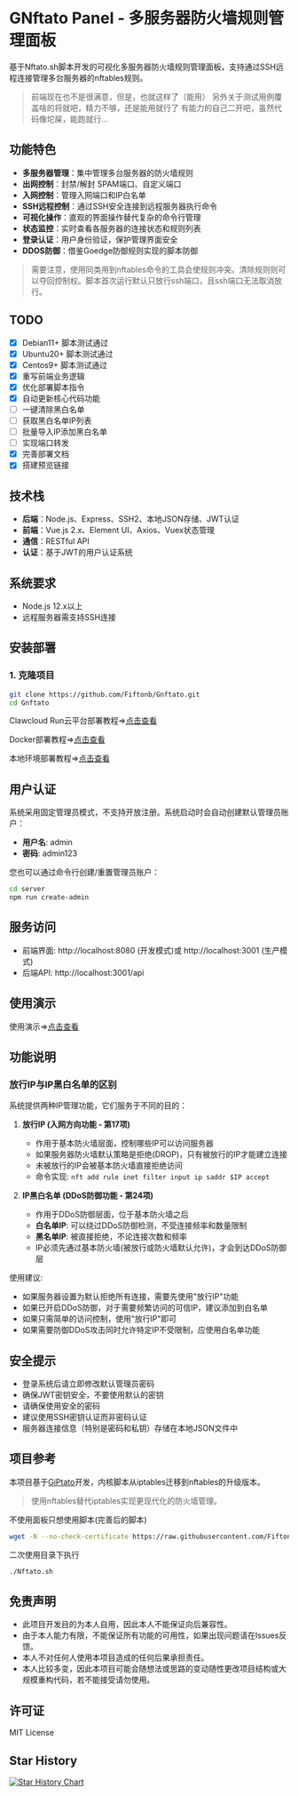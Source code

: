 # GNftato Panel - 多服务器防火墙规则管理面板

基于Nftato.sh脚本开发的可视化多服务器防火墙规则管理面板，支持通过SSH远程连接管理多台服务器的nftables规则。

> 前端现在也不是很满意，但是，也就这样了（能用）
> 另外关于测试用例覆盖啥的将就吧，精力不够，还是能用就行了
> 有能力的自己二开吧，虽然代码像坨屎，能跑就行...

## 功能特色

- **多服务器管理**：集中管理多台服务器的防火墙规则
- **出网控制**：封禁/解封 SPAM端口、自定义端口
- **入网控制**：管理入网端口和IP白名单
- **SSH远程控制**：通过SSH安全连接到远程服务器执行命令
- **可视化操作**：直观的界面操作替代复杂的命令行管理
- **状态监控**：实时查看各服务器的连接状态和规则列表
- **登录认证**：用户身份验证，保护管理界面安全
- **DDOS防御**：借鉴Goedge防御规则实现的脚本防御

> 需要注意，使用同类用到nftables命令的工具会使规则冲突。清除规则则可以夺回控制权。脚本首次运行默认只放行ssh端口，且ssh端口无法取消放行。

## TODO

- [X] Debian11+ 脚本测试通过
- [X] Ubuntu20+ 脚本测试通过
- [X] Centos9+ 脚本测试通过  
- [X] 重写前端业务逻辑
- [X] 优化部署脚本指令
- [X] 自动更新核心代码功能
- [ ] 一键清除黑白名单
- [ ] 获取黑白名单IP列表
- [ ] 批量导入IP添加黑白名单
- [ ] 实现端口转发
- [X] 完善部署文档
- [X] 搭建预览链接

## 技术栈

- **后端**：Node.js、Express、SSH2、本地JSON存储、JWT认证
- **前端**：Vue.js 2.x、Element UI、Axios、Vuex状态管理
- **通信**：RESTful API
- **认证**：基于JWT的用户认证系统

## 系统要求

- Node.js 12.x以上
- 远程服务器需支持SSH连接

## 安装部署

### 1. 克隆项目

```bash
git clone https://github.com/Fiftonb/Gnftato.git
cd Gnftato
```
Clawcloud Run云平台部署教程=>[点击查看](https://github.com/Fiftonb/Gnftato/blob/main/Clawcloud.md)

Docker部署教程=>[点击查看](https://github.com/Fiftonb/Gnftato/blob/main/Dockerdo.md)

本地环境部署教程=>[点击查看](https://github.com/Fiftonb/Gnftato/blob/main/Localdo.md)

## 用户认证

系统采用固定管理员模式，不支持开放注册。系统启动时会自动创建默认管理员账户：

- **用户名**: admin
- **密码**: admin123

您也可以通过命令行创建/重置管理员账户：

```bash
cd server
npm run create-admin
```

## 服务访问

- 前端界面: http://localhost:8080 (开发模式)或 http://localhost:3001 (生产模式)
- 后端API: http://localhost:3001/api

## 使用演示

使用演示=>[点击查看](https://github.com/Fiftonb/Gnftato/blob/main/USE.md)

## 功能说明

### 放行IP与IP黑白名单的区别

系统提供两种IP管理功能，它们服务于不同的目的：

1. **放行IP (入网方向功能 - 第17项)**
   - 作用于基本防火墙层面，控制哪些IP可以访问服务器
   - 如果服务器防火墙默认策略是拒绝(DROP)，只有被放行的IP才能建立连接
   - 未被放行的IP会被基本防火墙直接拒绝访问
   - 命令实现: `nft add rule inet filter input ip saddr $IP accept`

2. **IP黑白名单 (DDoS防御功能 - 第24项)**
   - 作用于DDoS防御层面，位于基本防火墙之后
   - **白名单IP**: 可以绕过DDoS防御检测，不受连接频率和数量限制
   - **黑名单IP**: 被直接拒绝，不论连接次数和频率
   - IP必须先通过基本防火墙(被放行或防火墙默认允许)，才会到达DDoS防御层

使用建议:
- 如果服务器设置为默认拒绝所有连接，需要先使用"放行IP"功能
- 如果已开启DDoS防御，对于需要频繁访问的可信IP，建议添加到白名单
- 如果只需简单的访问控制，使用"放行IP"即可
- 如果需要防御DDoS攻击同时允许特定IP不受限制，应使用白名单功能

## 安全提示

- 登录系统后请立即修改默认管理员密码
- 确保JWT密钥安全，不要使用默认的密钥
- 请确保使用安全的密码
- 建议使用SSH密钥认证而非密码认证
- 服务器连接信息（特别是密码和私钥）存储在本地JSON文件中


## 项目参考

本项目基于[GiPtato](https://github.com/Fiftonb/GiPtato)开发，内核脚本从iptables迁移到nftables的升级版本。
> 使用nftables替代iptables实现更现代化的防火墙管理。

不使用面板只想使用脚本(完善后的脚本)

```bash
wget -N --no-check-certificate https://raw.githubusercontent.com/Fiftonb/Gnftato/refs/heads/main/Nftato.sh && chmod +x Nftato.sh && bash Nftato.sh
```
二次使用目录下执行
```sh
./Nftato.sh
```

## 免责声明

* 此项目开发目的为本人自用，因此本人不能保证向后兼容性。
* 由于本人能力有限，不能保证所有功能的可用性，如果出现问题请在Issues反馈。
* 本人不对任何人使用本项目造成的任何后果承担责任。
* 本人比较多变，因此本项目可能会随想法或思路的变动随性更改项目结构或大规模重构代码，若不能接受请勿使用。

## 许可证

MIT License

## Star History

[![Star History Chart](https://api.star-history.com/svg?repos=Fiftonb/Gnftato&type=Date)](https://www.star-history.com/#Fiftonb/Gnftato&Date)



